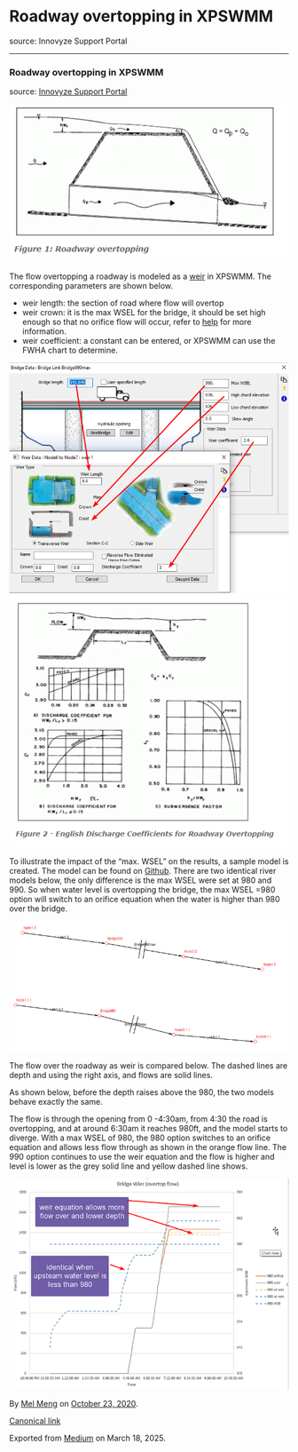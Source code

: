 # Roadway overtopping in XPSWMM

source: Innovyze Support Portal

---

### Roadway overtopping in XPSWMM

source: [Innovyze Support Portal](https://innovyze.force.com/support/s/article/Roadway-overtopping-in-XPSWMM)

![](images\1_lxH7v6DrJ0YHe4GG_iN9GA.png)

The flow overtopping a roadway is modeled as a [weir](https://help.innovyze.com/display/xps/Broad-crested+Weir+Coefficients) in XPSWMM. The corresponding parameters are shown below.

* weir length: the section of road where flow will overtop
* weir crown: it is the max WSEL for the bridge, it should be set high enough so that no orifice flow will occur, refer to [help](https://help.innovyze.com/display/xps/Links#Links-BridgeLink) for more information.
* weir coefficient: a constant can be entered, or XPSWMM can use the FWHA chart to determine.

![](images\1_TW8OkaCm9PL-ihs6g2PhFQ.png)![](images\1_f676Ghv-yMdCy_UF-crkiQ.png)

To illustrate the impact of the “max. WSEL” on the results, a sample model is created. The model can be found on [Github](https://github.com/mel-meng/xpswmm/tree/master/models/bridge_weir). There are two identical river models below, the only difference is the max WSEL were set at 980 and 990. So when water level is overtopping the bridge, the max WSEL =980 option will switch to an orifice equation when the water is higher than 980 over the bridge.

![](images\1_ycioMLNb7nKstI08JAfNyQ.png)

The flow over the roadway as weir is compared below. The dashed lines are depth and using the right axis, and flows are solid lines.

As shown below, before the depth raises above the 980, the two models behave exactly the same.

The flow is through the opening from 0 -4:30am, from 4:30 the road is overtopping, and at around 6:30am it reaches 980ft, and the model starts to diverge. With a max WSEL of 980, the 980 option switches to an orifice equation and allows less flow through as shown in the orange flow line. The 990 option continues to use the weir equation and the flow is higher and level is lower as the grey solid line and yellow dashed line shows.

![](images\1_KJVxCPdC3pNbzw3ve9Hm6A.png)

By [Mel Meng](https://medium.com/@mel-meng-pe) on [October 23, 2020](https://medium.com/p/290ecf7e404a).

[Canonical link](https://medium.com/@mel-meng-pe/roadway-overtopping-in-xpswmm-290ecf7e404a)

Exported from [Medium](https://medium.com) on March 18, 2025.